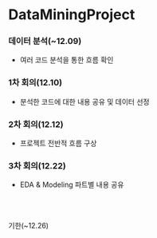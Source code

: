 # DataMiningProject
### 데이터 분석(~12.09) 
- 여러 코드 분석을 통한 흐름 확인
### 1차 회의(12.10) 
- 분석한 코드에 대한 내용 공유 및 데이터 선정
### 2차 회의(12.12) 
- 프로젝트 전반적 흐름 구상
### 3차 회의(12.22) 
- EDA & Modeling 파트별 내용 공유

 <br/> <br/>

기한(~12.26)
